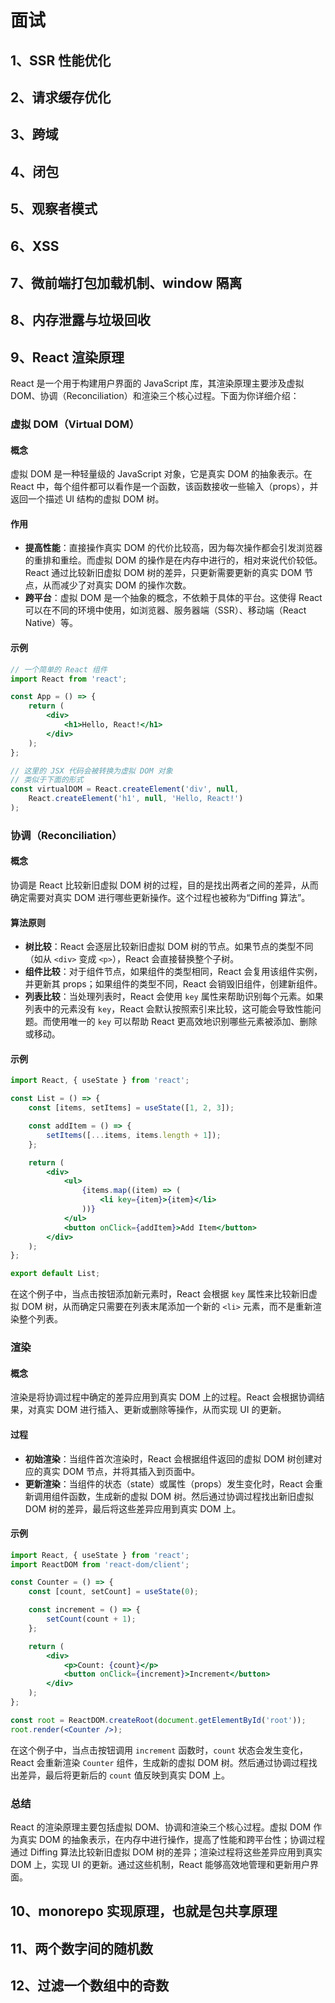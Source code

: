 # 面试

## 1、SSR 性能优化

## 2、请求缓存优化

## 3、跨域

## 4、闭包

## 5、观察者模式

## 6、XSS

## 7、微前端打包加载机制、window 隔离

## 8、内存泄露与垃圾回收

## 9、React 渲染原理

React 是一个用于构建用户界面的 JavaScript 库，其渲染原理主要涉及虚拟 DOM、协调（Reconciliation）和渲染三个核心过程。下面为你详细介绍：

### 虚拟 DOM（Virtual DOM）

#### 概念

虚拟 DOM 是一种轻量级的 JavaScript 对象，它是真实 DOM 的抽象表示。在 React 中，每个组件都可以看作是一个函数，该函数接收一些输入（props），并返回一个描述 UI 结构的虚拟 DOM 树。

#### 作用

- **提高性能**：直接操作真实 DOM 的代价比较高，因为每次操作都会引发浏览器的重排和重绘。而虚拟 DOM 的操作是在内存中进行的，相对来说代价较低。React 通过比较新旧虚拟 DOM 树的差异，只更新需要更新的真实 DOM 节点，从而减少了对真实 DOM 的操作次数。
- **跨平台**：虚拟 DOM 是一个抽象的概念，不依赖于具体的平台。这使得 React 可以在不同的环境中使用，如浏览器、服务器端（SSR）、移动端（React Native）等。

#### 示例

```jsx
// 一个简单的 React 组件
import React from 'react';

const App = () => {
    return (
        <div>
            <h1>Hello, React!</h1>
        </div>
    );
};

// 这里的 JSX 代码会被转换为虚拟 DOM 对象
// 类似于下面的形式
const virtualDOM = React.createElement('div', null,
    React.createElement('h1', null, 'Hello, React!')
);
```

### 协调（Reconciliation）

#### 概念

协调是 React 比较新旧虚拟 DOM 树的过程，目的是找出两者之间的差异，从而确定需要对真实 DOM 进行哪些更新操作。这个过程也被称为“Diffing 算法”。

#### 算法原则

- **树比较**：React 会逐层比较新旧虚拟 DOM 树的节点。如果节点的类型不同（如从 `<div>` 变成 `<p>`），React 会直接替换整个子树。
- **组件比较**：对于组件节点，如果组件的类型相同，React 会复用该组件实例，并更新其 props；如果组件的类型不同，React 会销毁旧组件，创建新组件。
- **列表比较**：当处理列表时，React 会使用 `key` 属性来帮助识别每个元素。如果列表中的元素没有 `key`，React 会默认按照索引来比较，这可能会导致性能问题。而使用唯一的 `key` 可以帮助 React 更高效地识别哪些元素被添加、删除或移动。

#### 示例

```jsx
import React, { useState } from 'react';

const List = () => {
    const [items, setItems] = useState([1, 2, 3]);

    const addItem = () => {
        setItems([...items, items.length + 1]);
    };

    return (
        <div>
            <ul>
                {items.map((item) => (
                    <li key={item}>{item}</li>
                ))}
            </ul>
            <button onClick={addItem}>Add Item</button>
        </div>
    );
};

export default List;
```

在这个例子中，当点击按钮添加新元素时，React 会根据 `key` 属性来比较新旧虚拟 DOM 树，从而确定只需要在列表末尾添加一个新的 `<li>` 元素，而不是重新渲染整个列表。

### 渲染

#### 概念

渲染是将协调过程中确定的差异应用到真实 DOM 上的过程。React 会根据协调结果，对真实 DOM 进行插入、更新或删除等操作，从而实现 UI 的更新。

#### 过程

- **初始渲染**：当组件首次渲染时，React 会根据组件返回的虚拟 DOM 树创建对应的真实 DOM 节点，并将其插入到页面中。
- **更新渲染**：当组件的状态（state）或属性（props）发生变化时，React 会重新调用组件函数，生成新的虚拟 DOM 树。然后通过协调过程找出新旧虚拟 DOM 树的差异，最后将这些差异应用到真实 DOM 上。

#### 示例

```jsx
import React, { useState } from 'react';
import ReactDOM from 'react-dom/client';

const Counter = () => {
    const [count, setCount] = useState(0);

    const increment = () => {
        setCount(count + 1);
    };

    return (
        <div>
            <p>Count: {count}</p>
            <button onClick={increment}>Increment</button>
        </div>
    );
};

const root = ReactDOM.createRoot(document.getElementById('root'));
root.render(<Counter />);
```

在这个例子中，当点击按钮调用 `increment` 函数时，`count` 状态会发生变化，React 会重新渲染 `Counter` 组件，生成新的虚拟 DOM 树。然后通过协调过程找出差异，最后将更新后的 `count` 值反映到真实 DOM 上。

### 总结

React 的渲染原理主要包括虚拟 DOM、协调和渲染三个核心过程。虚拟 DOM 作为真实 DOM 的抽象表示，在内存中进行操作，提高了性能和跨平台性；协调过程通过 Diffing 算法比较新旧虚拟 DOM 树的差异；渲染过程将这些差异应用到真实 DOM 上，实现 UI 的更新。通过这些机制，React 能够高效地管理和更新用户界面。

## 10、monorepo 实现原理，也就是包共享原理

## 11、两个数字间的随机数

## 12、过滤一个数组中的奇数
